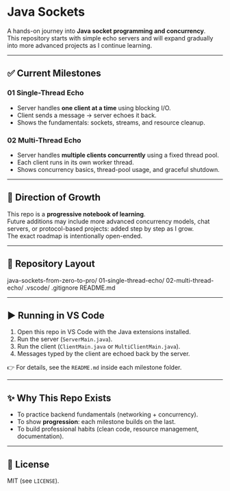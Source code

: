 # Java Sockets 
A hands-on journey into **Java socket programming and concurrency**.  
This repository starts with simple echo servers and will expand gradually into more advanced projects as I continue learning.

---

## ✅ Current Milestones

### 01  Single-Thread Echo
- Server handles **one client at a time** using blocking I/O.
- Client sends a message → server echoes it back.
- Shows the fundamentals: sockets, streams, and resource cleanup.

### 02  Multi-Thread Echo
- Server handles **multiple clients concurrently** using a fixed thread pool.
- Each client runs in its own worker thread.
- Shows concurrency basics, thread-pool usage, and graceful shutdown.

---

## 🚀 Direction of Growth
This repo is a **progressive notebook of learning**.  
Future additions may include more advanced concurrency models, chat servers, or protocol-based projects: added step by step as I grow.  
The exact roadmap is intentionally open-ended.

---

## 📂 Repository Layout
java-sockets-from-zero-to-pro/
01-single-thread-echo/
02-multi-thread-echo/
.vscode/
.gitignore
README.md


---

## ▶️ Running in VS Code
1. Open this repo in VS Code with the Java extensions installed.  
2. Run the server (`ServerMain.java`).  
3. Run the client (`ClientMain.java` or `MultiClientMain.java`).  
4. Messages typed by the client are echoed back by the server.  

👉 For details, see the `README.md` inside each milestone folder.

---

## ✨ Why This Repo Exists
- To practice backend fundamentals (networking + concurrency).  
- To show **progression**: each milestone builds on the last.  
- To build professional habits (clean code, resource management, documentation).  

---

## 📜 License
MIT (see `LICENSE`).
